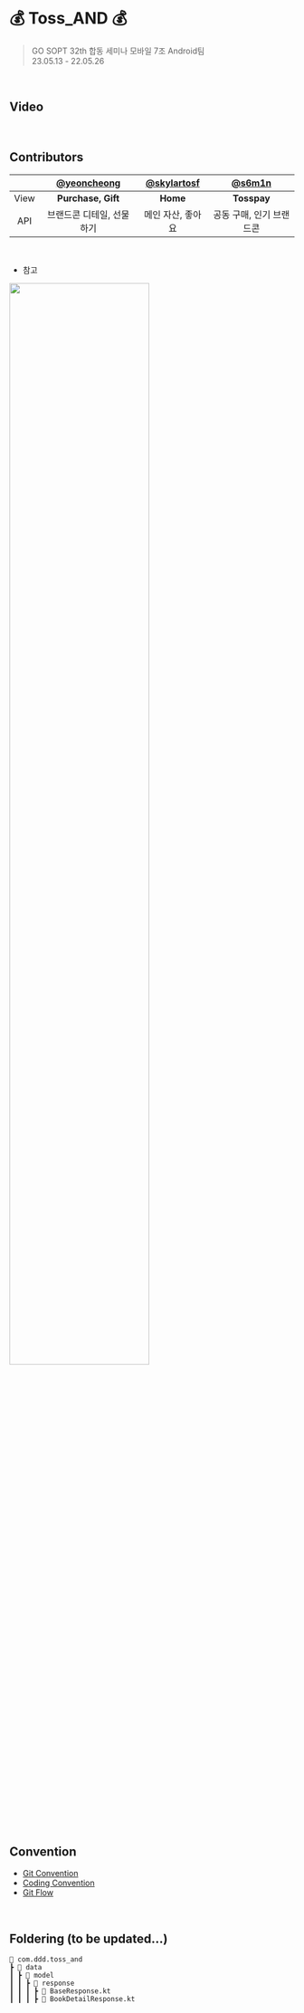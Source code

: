 # 💰 Toss_AND 💰

> GO SOPT 32th 합동 세미나 모바일 7조 Android팀<br>
23.05.13 - 22.05.26
<br>

## Video


<br>

## Contributors

| | [@yeoncheong](https://github.com/yeoncheong) | [@skylartosf](https://github.com/skylartosf) | [@s6m1n](https://github.com/s6m1n) |
| :---: | :---: | :---: | :---: |
|View|**Purchase, Gift**|**Home**|**Tosspay**|
|API|브랜드콘 디테일, 선물하기|메인 자산, 좋아요|공동 구매, 인기 브랜드콘|

<br>

* 참고
<img src="https://github.com/SOPT-Joint-Seminar-Toss/Toss_AND/assets/66207354/ba52f72d-7c09-440b-af4e-48ececd6a459" width="70%" height="70%"/>

<br>

## Convention
- [Git Convention](https://www.notion.so/go-sopt/Git-Convention-Prefix-98cd022f72b44141aedf6e596a663936)
- [Coding Convention](https://www.notion.so/go-sopt/Naming-Convention-348460c9abee4714955bf75364750905)
- [Git Flow](https://www.notion.so/go-sopt/Git-Flow-a94cb933112943f0b1700713601bd563)

<br>

## Foldering (to be updated...)

```
📂 com.ddd.toss_and
┣ 📂 data
┃ ┣ 📂 model
┃ ┃ ┣ 📂 response
┃ ┃ ┃ ┣ 📜 BaseResponse.kt
┃ ┃ ┃ ┣ 📜 BookDetailResponse.kt
```
